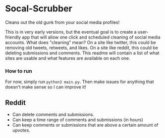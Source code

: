 # Socal-Scrubber
Cleans out the old gunk from your social media profiles!

This is in very early versions, but the eventual goal is to create a user-friendly app that will allow one click and scheduled cleaning of social media accounts. What does "cleaning" mean? On a site like twitter, this could be removing old tweets, retweets, and likes. On a site like reddit, this could be deleting submissions and comments. This readme will contain a list of what sites are usable and what features are available on each one.

### How to run
For now, simply run `python3 main.py`. Then make issues for anything that doesn't make sense so I can improve it!

## Reddit
* Can delete comments and submissions.
* Can keep a time range of comments and submissions (in hours)
* Can keep comments or submissions that are above a certain amount of upvotes.

